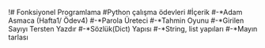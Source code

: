 !# Fonksiyonel Programlama
#Python çalışma ödevleri
#İçerik
#-*Adam Asmaca (Hafta1/ Ödev4)
#-*Parola Üreteci
#-*Tahmin Oyunu
#-*Girilen Sayıyı Tersten Yazdır
#-*Sözlük(Dict) Yapısı 
#-*String, list yapıları
#-*Mayın tarlası
